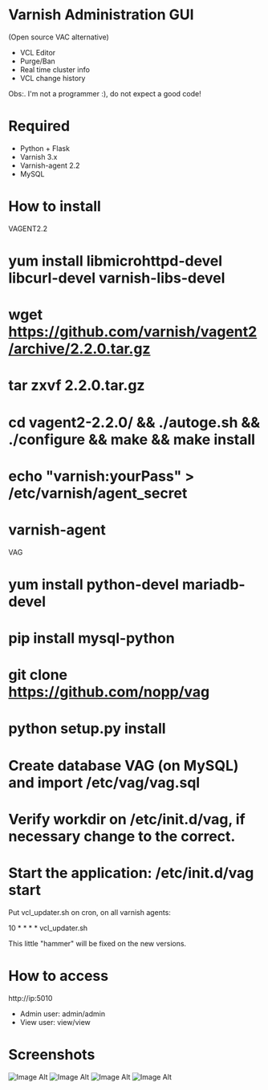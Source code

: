 Varnish Administration GUI 
=============================
(Open source VAC alternative)

* VCL Editor
* Purge/Ban
* Real time cluster info
* VCL change history

Obs:. I'm not a programmer :), do not expect a good code!

Required
========

* Python + Flask
* Varnish 3.x
* Varnish-agent 2.2
* MySQL

How to install
==============

VAGENT2.2
  # yum install libmicrohttpd-devel libcurl-devel varnish-libs-devel
  # wget https://github.com/varnish/vagent2/archive/2.2.0.tar.gz
  # tar zxvf 2.2.0.tar.gz
  # cd vagent2-2.2.0/ && ./autoge.sh && ./configure && make && make install
  # echo "varnish:yourPass" > /etc/varnish/agent_secret
  # varnish-agent

VAG
  # yum install python-devel mariadb-devel
  # pip install mysql-python
  # git clone https://github.com/nopp/vag
  # python setup.py install
  # Create database VAG (on MySQL) and import /etc/vag/vag.sql
  # Verify workdir on /etc/init.d/vag, if necessary change to the correct.
  # Start the application: /etc/init.d/vag start
  Put vcl_updater.sh on cron, on all varnish agents: 

  10 * * * * vcl_updater.sh
  
  This little "hammer" will be fixed on the new versions.

How to access
=============

http://ip:5010

* Admin user: admin/admin
* View user: view/view

Screenshots
===========
![Image Alt](http://i66.tinypic.com/whzc.png)
![Image Alt](http://i67.tinypic.com/w9tzb8.png)
![Image Alt](http://i67.tinypic.com/29xuhlj.png)
![Image Alt](http://i65.tinypic.com/25in39w.png)
